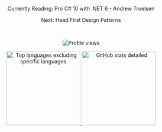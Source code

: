 <div align="center"> 
<p>Currently Reading: Pro C# 10 with .NET 6 - Andrew Troelsen</p>
<p>Next: Head First Design Patterns </p>
<br/>
</div>

<p align="center">
  <img src="https://komarev.com/ghpvc/?username=beratahmetaj&label=Profile%20views&color=red&style=for-the-badge" alt="Profile views" />
</p>

<div align="center"> 
  <a href="https://github.com/anuraghazra/github-readme-stats">
    <img height="200" src="https://github-readme-stats-git-masterrstaa-rickstaa.vercel.app/api/top-langs/?username=berat02xz&layout=compact&langs_count=6&hide=css,html&count_private=true&hide_border=true&role=owner,collaborator&theme=dracula" alt="Top languages excluding specific languages" />
  </a>

  <a href="https://github.com/anuraghazra/github-readme-stats">
    <img height="200" src="https://github-readme-stats-git-masterrstaa-rickstaa.vercel.app/api?username=berat02xz&show_icons=true&count_private=true&line_height=28&hide_border=true&card_width=450&include_all_commits=true&role=owner,collaborator&theme=dracula" alt="GitHub stats detailed" />
  </a>
</div>
